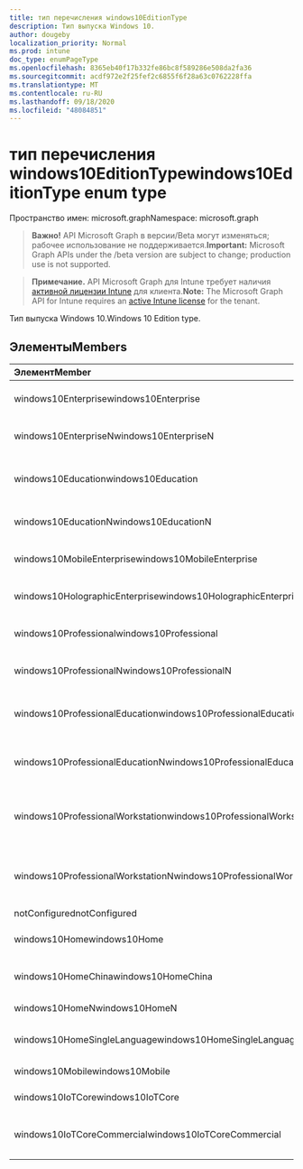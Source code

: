 ```yaml
---
title: тип перечисления windows10EditionType
description: Тип выпуска Windows 10.
author: dougeby
localization_priority: Normal
ms.prod: intune
doc_type: enumPageType
ms.openlocfilehash: 8365eb40f17b332fe86bc8f589286e508da2fa36
ms.sourcegitcommit: acdf972e2f25fef2c6855f6f28a63c0762228ffa
ms.translationtype: MT
ms.contentlocale: ru-RU
ms.lasthandoff: 09/18/2020
ms.locfileid: "48084851"
---
```

# <a name="windows10editiontype-enum-type"></a><span data-ttu-id="62514-103">тип перечисления windows10EditionType</span><span class="sxs-lookup"><span data-stu-id="62514-103">windows10EditionType enum type</span></span>

<span data-ttu-id="62514-104">Пространство имен: microsoft.graph</span><span class="sxs-lookup"><span data-stu-id="62514-104">Namespace: microsoft.graph</span></span>

> <span data-ttu-id="62514-105">**Важно!** API Microsoft Graph в версии/Beta могут изменяться; рабочее использование не поддерживается.</span><span class="sxs-lookup"><span data-stu-id="62514-105">**Important:** Microsoft Graph APIs under the /beta version are subject to change; production use is not supported.</span></span>

> <span data-ttu-id="62514-106">**Примечание.** API Microsoft Graph для Intune требует наличия [активной лицензии Intune](https://go.microsoft.com/fwlink/?linkid=839381) для клиента.</span><span class="sxs-lookup"><span data-stu-id="62514-106">**Note:** The Microsoft Graph API for Intune requires an [active Intune license](https://go.microsoft.com/fwlink/?linkid=839381) for the tenant.</span></span>

<span data-ttu-id="62514-107">Тип выпуска Windows 10.</span><span class="sxs-lookup"><span data-stu-id="62514-107">Windows 10 Edition type.</span></span>

## <a name="members"></a><span data-ttu-id="62514-108">Элементы</span><span class="sxs-lookup"><span data-stu-id="62514-108">Members</span></span>
|<span data-ttu-id="62514-109">Элемент</span><span class="sxs-lookup"><span data-stu-id="62514-109">Member</span></span>|<span data-ttu-id="62514-110">Значение</span><span class="sxs-lookup"><span data-stu-id="62514-110">Value</span></span>|<span data-ttu-id="62514-111">Описание</span><span class="sxs-lookup"><span data-stu-id="62514-111">Description</span></span>|
|:---|:---|:---|
|<span data-ttu-id="62514-112">windows10Enterprise</span><span class="sxs-lookup"><span data-stu-id="62514-112">windows10Enterprise</span></span>|<span data-ttu-id="62514-113">нуль</span><span class="sxs-lookup"><span data-stu-id="62514-113">0</span></span>|<span data-ttu-id="62514-114">Windows 10 Корпоративная</span><span class="sxs-lookup"><span data-stu-id="62514-114">Windows 10 Enterprise</span></span>|
|<span data-ttu-id="62514-115">windows10EnterpriseN</span><span class="sxs-lookup"><span data-stu-id="62514-115">windows10EnterpriseN</span></span>|<span data-ttu-id="62514-116">1 </span><span class="sxs-lookup"><span data-stu-id="62514-116">1</span></span>|<span data-ttu-id="62514-117">Windows 10 Ентерприсен</span><span class="sxs-lookup"><span data-stu-id="62514-117">Windows 10 EnterpriseN</span></span>|
|<span data-ttu-id="62514-118">windows10Education</span><span class="sxs-lookup"><span data-stu-id="62514-118">windows10Education</span></span>|<span data-ttu-id="62514-119">2 </span><span class="sxs-lookup"><span data-stu-id="62514-119">2</span></span>|<span data-ttu-id="62514-120">Windows 10 для образовательных учреждений</span><span class="sxs-lookup"><span data-stu-id="62514-120">Windows 10 Education</span></span>|
|<span data-ttu-id="62514-121">windows10EducationN</span><span class="sxs-lookup"><span data-stu-id="62514-121">windows10EducationN</span></span>|<span data-ttu-id="62514-122">4</span><span class="sxs-lookup"><span data-stu-id="62514-122">3</span></span>|<span data-ttu-id="62514-123">Windows 10 Едукатионн</span><span class="sxs-lookup"><span data-stu-id="62514-123">Windows 10 EducationN</span></span>|
|<span data-ttu-id="62514-124">windows10MobileEnterprise</span><span class="sxs-lookup"><span data-stu-id="62514-124">windows10MobileEnterprise</span></span>|<span data-ttu-id="62514-125">4 </span><span class="sxs-lookup"><span data-stu-id="62514-125">4</span></span>|<span data-ttu-id="62514-126">Windows 10 Mobile корпоративный</span><span class="sxs-lookup"><span data-stu-id="62514-126">Windows 10 Mobile Enterprise</span></span>|
|<span data-ttu-id="62514-127">windows10HolographicEnterprise</span><span class="sxs-lookup"><span data-stu-id="62514-127">windows10HolographicEnterprise</span></span>|<span data-ttu-id="62514-128">5 </span><span class="sxs-lookup"><span data-stu-id="62514-128">5</span></span>|<span data-ttu-id="62514-129">Windows 10 holographic Корпоративная</span><span class="sxs-lookup"><span data-stu-id="62514-129">Windows 10 Holographic Enterprise</span></span>|
|<span data-ttu-id="62514-130">windows10Professional</span><span class="sxs-lookup"><span data-stu-id="62514-130">windows10Professional</span></span>|<span data-ttu-id="62514-131">6 </span><span class="sxs-lookup"><span data-stu-id="62514-131">6</span></span>|<span data-ttu-id="62514-132">Windows 10 профессиональная</span><span class="sxs-lookup"><span data-stu-id="62514-132">Windows 10 Professional</span></span>|
|<span data-ttu-id="62514-133">windows10ProfessionalN</span><span class="sxs-lookup"><span data-stu-id="62514-133">windows10ProfessionalN</span></span>|<span data-ttu-id="62514-134">7 </span><span class="sxs-lookup"><span data-stu-id="62514-134">7</span></span>|<span data-ttu-id="62514-135">Windows 10 Профессионалн</span><span class="sxs-lookup"><span data-stu-id="62514-135">Windows 10 ProfessionalN</span></span>|
|<span data-ttu-id="62514-136">windows10ProfessionalEducation</span><span class="sxs-lookup"><span data-stu-id="62514-136">windows10ProfessionalEducation</span></span>|<span data-ttu-id="62514-137">8 </span><span class="sxs-lookup"><span data-stu-id="62514-137">8</span></span>|<span data-ttu-id="62514-138">Windows 10 профессиональная образование</span><span class="sxs-lookup"><span data-stu-id="62514-138">Windows 10 Professional Education</span></span>|
|<span data-ttu-id="62514-139">windows10ProfessionalEducationN</span><span class="sxs-lookup"><span data-stu-id="62514-139">windows10ProfessionalEducationN</span></span>|<span data-ttu-id="62514-140">9 </span><span class="sxs-lookup"><span data-stu-id="62514-140">9</span></span>|<span data-ttu-id="62514-141">Windows 10 профессиональная Едукатионн</span><span class="sxs-lookup"><span data-stu-id="62514-141">Windows 10 Professional EducationN</span></span>|
|<span data-ttu-id="62514-142">windows10ProfessionalWorkstation</span><span class="sxs-lookup"><span data-stu-id="62514-142">windows10ProfessionalWorkstation</span></span>|<span data-ttu-id="62514-143">10 </span><span class="sxs-lookup"><span data-stu-id="62514-143">10</span></span>|<span data-ttu-id="62514-144">Windows 10 профессиональная для рабочих станций</span><span class="sxs-lookup"><span data-stu-id="62514-144">Windows 10 Professional for Workstations</span></span>|
|<span data-ttu-id="62514-145">windows10ProfessionalWorkstationN</span><span class="sxs-lookup"><span data-stu-id="62514-145">windows10ProfessionalWorkstationN</span></span>|<span data-ttu-id="62514-146">11 </span><span class="sxs-lookup"><span data-stu-id="62514-146">11</span></span>|<span data-ttu-id="62514-147">Windows 10 профессиональная для рабочих станций N</span><span class="sxs-lookup"><span data-stu-id="62514-147">Windows 10 Professional for Workstations N</span></span>|
|<span data-ttu-id="62514-148">notConfigured</span><span class="sxs-lookup"><span data-stu-id="62514-148">notConfigured</span></span>|<span data-ttu-id="62514-149">12 </span><span class="sxs-lookup"><span data-stu-id="62514-149">12</span></span>|<span data-ttu-id="62514-150">NotConfigured</span><span class="sxs-lookup"><span data-stu-id="62514-150">NotConfigured</span></span>|
|<span data-ttu-id="62514-151">windows10Home</span><span class="sxs-lookup"><span data-stu-id="62514-151">windows10Home</span></span>|<span data-ttu-id="62514-152">13 </span><span class="sxs-lookup"><span data-stu-id="62514-152">13</span></span>|<span data-ttu-id="62514-153">Windows 10 Домашняя</span><span class="sxs-lookup"><span data-stu-id="62514-153">Windows 10 Home</span></span>|
|<span data-ttu-id="62514-154">windows10HomeChina</span><span class="sxs-lookup"><span data-stu-id="62514-154">windows10HomeChina</span></span>|<span data-ttu-id="62514-155">14 </span><span class="sxs-lookup"><span data-stu-id="62514-155">14</span></span>|<span data-ttu-id="62514-156">Windows 10 домашняя (Китай)</span><span class="sxs-lookup"><span data-stu-id="62514-156">Windows 10 Home China</span></span>|
|<span data-ttu-id="62514-157">windows10HomeN</span><span class="sxs-lookup"><span data-stu-id="62514-157">windows10HomeN</span></span>|<span data-ttu-id="62514-158">15 </span><span class="sxs-lookup"><span data-stu-id="62514-158">15</span></span>|<span data-ttu-id="62514-159">Windows 10 Домашняя N</span><span class="sxs-lookup"><span data-stu-id="62514-159">Windows 10 Home N</span></span>|
|<span data-ttu-id="62514-160">windows10HomeSingleLanguage</span><span class="sxs-lookup"><span data-stu-id="62514-160">windows10HomeSingleLanguage</span></span>|<span data-ttu-id="62514-161">16 </span><span class="sxs-lookup"><span data-stu-id="62514-161">16</span></span>|<span data-ttu-id="62514-162">Windows 10 Домашняя, для одного языка</span><span class="sxs-lookup"><span data-stu-id="62514-162">Windows 10 Home Single Language</span></span>|
|<span data-ttu-id="62514-163">windows10Mobile</span><span class="sxs-lookup"><span data-stu-id="62514-163">windows10Mobile</span></span>|<span data-ttu-id="62514-164">17 </span><span class="sxs-lookup"><span data-stu-id="62514-164">17</span></span>|<span data-ttu-id="62514-165">Windows 10 Mobile</span><span class="sxs-lookup"><span data-stu-id="62514-165">Windows 10 Mobile</span></span>|
|<span data-ttu-id="62514-166">windows10IoTCore</span><span class="sxs-lookup"><span data-stu-id="62514-166">windows10IoTCore</span></span>|<span data-ttu-id="62514-167">18 </span><span class="sxs-lookup"><span data-stu-id="62514-167">18</span></span>|<span data-ttu-id="62514-168">Ядро IoT Windows 10</span><span class="sxs-lookup"><span data-stu-id="62514-168">Windows 10 IoT Core</span></span>|
|<span data-ttu-id="62514-169">windows10IoTCoreCommercial</span><span class="sxs-lookup"><span data-stu-id="62514-169">windows10IoTCoreCommercial</span></span>|<span data-ttu-id="62514-170">19</span><span class="sxs-lookup"><span data-stu-id="62514-170">19</span></span>|<span data-ttu-id="62514-171">Windows 10 IoT базовая коммерческая версия</span><span class="sxs-lookup"><span data-stu-id="62514-171">Windows 10 IoT Core Commercial</span></span>|






